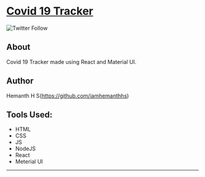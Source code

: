 # [Covid 19 Tracker](https://covid-19-tracker-fa5fc.web.app/)

![Twitter Follow](https://img.shields.io/twitter/follow/theblizrdx?style=social)

## About

Covid 19 Tracker made using React and Material UI.

## Author

Hemanth H S(https://github.com/iamhemanthhs)

## Tools Used:

- HTML
- CSS
- JS
- NodeJS
- React
- Meterial UI

---
